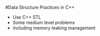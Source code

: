 #Data Structure Practices in C++
  - Use C++ STL
  - Some medium level problems
  - including memory leaking management
